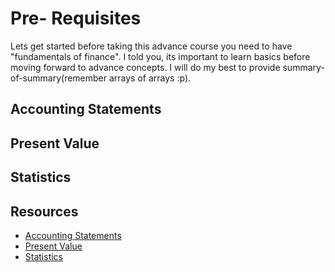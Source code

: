 # Pre- Requisites

Lets get started before taking this advance course you need to have "fundamentals of finance". I told you, its important to learn basics before moving forward to advance concepts. I will do my best to provide summary-of-summary\(remember arrays of arrays :p\).

## Accounting Statements



## Present Value

## Statistics 

## Resources

* [Accounting Statements](http://pages.stern.nyu.edu/~adamodar/New_Home_Page/AccPrimer/accstate.htm)
* [Present Value](http://pages.stern.nyu.edu/~adamodar/New_Home_Page/PVPrimer/pvprimer.htm)
* [Statistics](http://pages.stern.nyu.edu/~adamodar/New_Home_Page/StatFile/statistics.htm)







